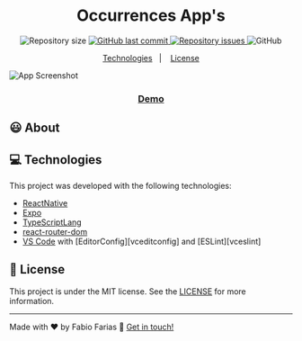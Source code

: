 <h1 align="center">
    Occurrences App's
</h1>

<p align="center">
  <img alt="Repository size" src="https://img.shields.io/github/repo-size/frf/occurrence-react-native.svg">
  <a href="https://github.com/frf/occurrence-react-native/commits/master">
    <img alt="GitHub last commit" src="https://img.shields.io/github/last-commit/frf/occurrence-react-native.svg">
  </a>

  <a href="https://github.com/frf/occurrence-react-native/issues">
    <img alt="Repository issues" src="https://img.shields.io/github/issues/frf/occurrence-react-native.svg">
  </a>

  <img alt="GitHub" src="https://img.shields.io/github/license/frf/occurrence-react-native.svg">
</p>

<p align="center">
  <a href="#frf">Technologies</a>&nbsp;&nbsp;&nbsp;|&nbsp;&nbsp;&nbsp;
  <a href="#memo-license">License</a>
</p>

![App Screenshot](https://dev4u.app2u.co/images/screens/screenshot_home.png)
<p align="center">
  <a href="https://apps.app2u.co/occurrences" target="_blank">
    <h3 align="center">Demo</h3>
  </a>
</p>

## :smiley: About

## :computer: Technologies
This project was developed with the following technologies:

- [ReactNative](https://reactnative.dev/)
- [Expo](https://expo.io/)
- [TypeScriptLang](https://www.typescriptlang.org/docs/handbook/react.html)
- [react-router-dom](https://github.com/ReactTraining/react-router)
- [VS Code][vscode] with [EditorConfig][vceditconfig] and [ESLint][vceslint]

## :memo: License

This project is under the MIT license. See the [LICENSE](https://github.com/frf/occurrence-react-native/blob/master/LICENSE) for more information.

---

Made with ♥ by Fabio Farias :wave: [Get in touch!](https://linkedin.com/in/fabiorochafarias/)

[ts]: https://www.typescriptlang.org
[vscode]: https://code.visualstudio.com/
[yarn]: https://yarnpkg.com/
